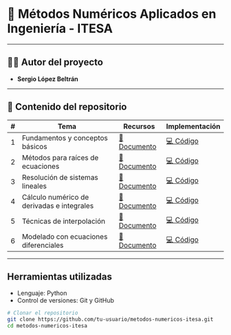 # 🔢 Métodos Numéricos Aplicados en Ingeniería - ITESA

---

## 👨‍🔬 Autor del proyecto

- **Sergio López Beltrán**

---

## 📂 Contenido del repositorio

| # | Tema | Recursos | Implementación |
|:-:|------|----------|----------------|
| 1 | Fundamentos y conceptos básicos | [📄 Documento](/introduccion/TEMA1-Introduccion.md) | [💻 Código](/codigos/tema1/) |
| 2 | Métodos para raíces de ecuaciones | [📄 Documento](/introduccion/TEMA2-Ecuaciones.md) | [💻 Código](/codigos/tema2) |
| 3 | Resolución de sistemas lineales | [📄 Documento](/introduccion/TEMA3-Sistemas-Ecuaciones.md) | [💻 Código](/codigos/tema3) |
| 4 | Cálculo numérico de derivadas e integrales | [📄 Documento](/introduccion/TEMA4-Integracion.md) | [💻 Código](/codigos/tema4) |
| 5 | Técnicas de interpolación | [📄 Documento](/introduccion/TEMA5-Interpolacion.md) | [💻 Código](/codigos/tema5) |
| 6 | Modelado con ecuaciones diferenciales | [📄 Documento](/introduccion/TEMA6-Ecuaciones-Diferenciales.md) | [💻 Código](/codigos/tema6) |

---

##  Herramientas utilizadas

- Lenguaje: Python  
- Control de versiones: Git y GitHub  

```bash
# Clonar el repositorio
git clone https://github.com/tu-usuario/metodos-numericos-itesa.git
cd metodos-numericos-itesa

